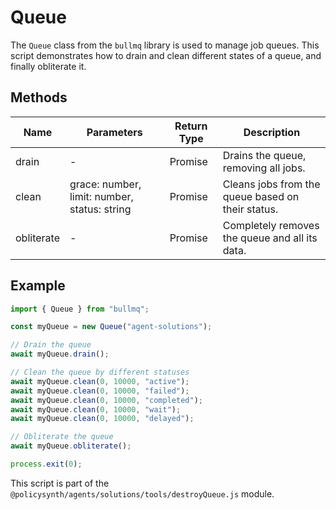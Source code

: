 # Queue

The `Queue` class from the `bullmq` library is used to manage job queues. This script demonstrates how to drain and clean different states of a queue, and finally obliterate it.

## Methods

| Name       | Parameters                  | Return Type | Description                                         |
|------------|-----------------------------|-------------|-----------------------------------------------------|
| drain      | -                           | Promise<void> | Drains the queue, removing all jobs.               |
| clean      | grace: number, limit: number, status: string | Promise<void> | Cleans jobs from the queue based on their status.  |
| obliterate | -                           | Promise<void> | Completely removes the queue and all its data.     |

## Example

```typescript
import { Queue } from "bullmq";

const myQueue = new Queue("agent-solutions");

// Drain the queue
await myQueue.drain();

// Clean the queue by different statuses
await myQueue.clean(0, 10000, "active");
await myQueue.clean(0, 10000, "failed");
await myQueue.clean(0, 10000, "completed");
await myQueue.clean(0, 10000, "wait");
await myQueue.clean(0, 10000, "delayed");

// Obliterate the queue
await myQueue.obliterate();

process.exit(0);
```

This script is part of the `@policysynth/agents/solutions/tools/destroyQueue.js` module.